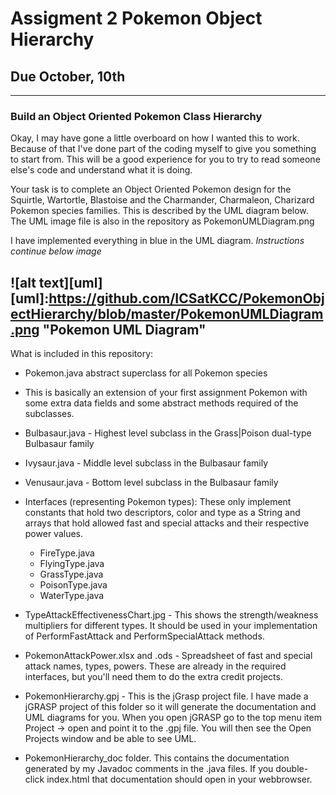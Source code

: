 # Assigment 2 Pokemon Object Hierarchy
## Due October, 10th
----
### Build an Object Oriented Pokemon Class Hierarchy

Okay, I may have gone a little overboard on how I wanted this to work. Because of that I've done part of the coding 
myself to give you something to start from. This will be a good experience for you to try to read someone else's code and
understand what it is doing.

Your task is to complete an Object Oriented Pokemon design for the Squirtle, Wartortle, Blastoise and the Charmander, Charmaleon, 
Charizard Pokemon species families. This is described by the UML diagram below. The UML image file is also in the 
repository as PokemonUMLDiagram.png

I have implemented everything in blue in the UML diagram. *Instructions continue below image*

![alt text][uml]
[uml]:https://github.com/ICSatKCC/PokemonObjectHierarchy/blob/master/PokemonUMLDiagram.png "Pokemon UML Diagram"
----
What is included in this repository:
 * Pokemon.java abstract superclass for all Pokemon species
  * This is basically an extension of your first assignment Pokemon with some extra data fields and some abstract methods required of the subclasses.
  
 * Bulbasaur.java - Highest level subclass in the Grass|Poison dual-type Bulbasaur family
 * Ivysaur.java - Middle level subclass in the Bulbasaur family
 * Venusaur.java - Bottom level subclass in the Bulbasaur family
 
 * Interfaces (representing Pokemon types): These only implement constants that hold two descriptors, color and type as a String and arrays that hold allowed fast and special attacks and their respective power values.
   * FireType.java
   * FlyingType.java
   * GrassType.java
   * PoisonType.java
   * WaterType.java

 * TypeAttackEffectivenessChart.jpg - This shows the strength/weakness multipliers for different types. It should be used in your implementation of PerformFastAttack and PerformSpecialAttack methods.
 * PokemonAttackPower.xlsx and .ods - Spreadsheet of fast and special attack names, types, powers. These are already in the required interfaces, but you'll need them to do the extra credit projects.
 * PokemonHierarchy.gpj - This is the jGrasp project file. I have made a jGRASP project of this folder so it will generate the documentation and UML diagrams for you. When you open jGRASP go to the top menu item Project -> open and point it to the .gpj file. You will then see the Open Projects window and be able to see UML.
  * PokemonHierarchy_doc folder. This contains the documentation generated by my Javadoc comments in the .java files. If you double-click index.html that documentation should open in your webbrowser.
   

